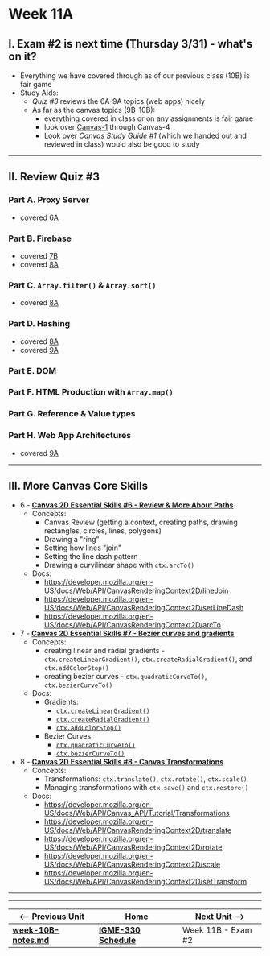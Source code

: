 # Week 11A

## I. Exam #2 is next time (Thursday 3/31) - what's on it?

- Everything we have covered through as of our previous class (10B) is fair game
- Study Aids:
  - *Quiz #3* reviews the 6A-9A topics (web apps) nicely
  - As far as the canvas topics (9B-10B):
    - everything covered in class or on any assignments is fair game
    - look over [Canvas-1](https://github.com/tonethar/IGME-330-Master/blob/master/notes/1-canvas-intro-to-drawing-context.md) through Canvas-4
    - Look over *Canvas Study Guide #1* (which we handed out and reviewed in class) would also be good to study

<hr>

## II. Review Quiz #3

### Part A. Proxy Server
- covered [6A](./06A.md#iii-cors-authentication--proxy-servers)

### Part B. Firebase
- covered [7B](./07B.md)
- covered [8A](./08A.md)

### Part C. `Array.filter()` & `Array.sort()`
- covered [8A](./08A.md#vi-project-1-helper---sorting-and-filtering-your-results)

### Part D. Hashing
- covered [8A](./08A.md#vii-project-1-helper---creating-a-unique-id-for-your-firebase-favorites)
- covered [9A](./09A.md)

### Part E. DOM
### Part F. HTML Production with `Array.map()`
### Part G. Reference & Value types
### Part H. Web App Architectures
- covered [9A](./09A.md#iii-web-components---creating-main-app)

<hr>

## III. More Canvas Core Skills
- 6 - [**Canvas 2D Essential Skills #6 - Review & More About Paths**](https://github.com/tonethar/IGME-330-Master/blob/master/notes/6-review-and-more-about-paths.md)
  - Concepts:
    - Canvas Review (getting a context, creating paths, drawing rectangles, circles, lines, polygons)
    - Drawing a "ring"
    - Setting how lines "join"
    - Setting the line dash pattern
    - Drawing a curvilinear shape with `ctx.arcTo()`
  - Docs:
    - https://developer.mozilla.org/en-US/docs/Web/API/CanvasRenderingContext2D/lineJoin
    - https://developer.mozilla.org/en-US/docs/Web/API/CanvasRenderingContext2D/setLineDash
    - https://developer.mozilla.org/en-US/docs/Web/API/CanvasRenderingContext2D/arcTo
- 7 - [**Canvas 2D Essential Skills #7 - Bezier curves and gradients**](https://github.com/tonethar/IGME-330-Master/blob/master/notes/7-bezier-curves-and-gradients.md)
  - Concepts:
    - creating linear and radial gradients - `ctx.createLinearGradient()`, `ctx.createRadialGradient()`, and `ctx.addColorStop()`
    - creating bezier curves - `ctx.quadraticCurveTo()`, `ctx.bezierCurveTo()`
   - Docs:
     - Gradients:
       - [`ctx.createLinearGradient()`](https://developer.mozilla.org/en-US/docs/Web/API/CanvasRenderingContext2D/createLinearGradient)
       - [`ctx.createRadialGradient()`](https://developer.mozilla.org/en-US/docs/Web/API/CanvasRenderingContext2D/createRadialGradient)
       - [`ctx.addColorStop()`](https://developer.mozilla.org/en-US/docs/Web/API/CanvasGradient/addColorStop)
     - Bezier Curves:
       - [`ctx.quadraticCurveTo()`](https://developer.mozilla.org/en-US/docs/Web/API/CanvasRenderingContext2D/quadraticCurveTo)
       - [`ctx.bezierCurveTo()`](https://developer.mozilla.org/en-US/docs/Web/API/CanvasRenderingContext2D/bezierCurveTo)
- 8 - [**Canvas 2D Essential Skills #8 - Canvas Transformations**](https://github.com/tonethar/IGME-330-Master/blob/master/notes/8-canvas-transformations.md)
  - Concepts:
    - Transformations: `ctx.translate()`, `ctx.rotate()`, `ctx.scale()`
    - Managing transformations with `ctx.save()` and `ctx.restore()`
  - Docs:
    - https://developer.mozilla.org/en-US/docs/Web/API/Canvas_API/Tutorial/Transformations
    - https://developer.mozilla.org/en-US/docs/Web/API/CanvasRenderingContext2D/translate
    - https://developer.mozilla.org/en-US/docs/Web/API/CanvasRenderingContext2D/rotate
    - https://developer.mozilla.org/en-US/docs/Web/API/CanvasRenderingContext2D/scale
    - https://developer.mozilla.org/en-US/docs/Web/API/CanvasRenderingContext2D/setTransform


<hr><hr>

| <-- Previous Unit | Home | Next Unit -->
| --- | --- | --- 
| [**week-10B-notes.md**](10B.md)     |  [**IGME-330 Schedule**](../schedule.md) | Week 11B - Exam #2
